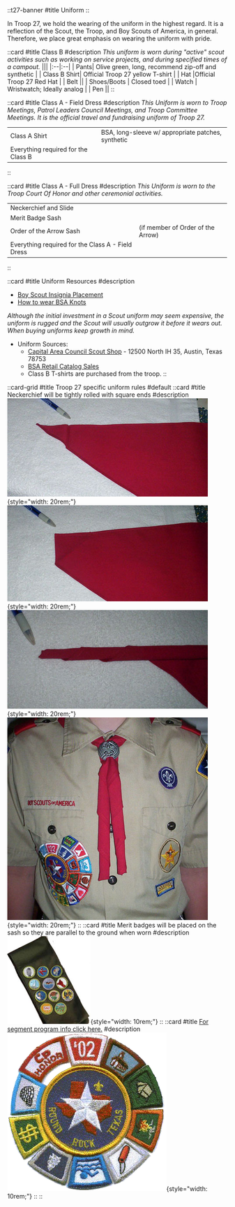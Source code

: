 
::t27-banner
#title
Uniform
::

In Troop 27, we hold the wearing of the uniform in the highest regard. It is a reflection of the Scout, the Troop, and Boy Scouts of America, in general. Therefore, we place great emphasis on wearing the uniform with pride.

::card
#title
Class B
#description
_This uniform is worn during "active" scout activities such as working on service projects, and during 
specified times of a campout._
|||
|:--|:--|
| Pants| Olive green, long, recommend zip-off and synthetic |
| Class B Shirt| Official Troop 27 yellow T-shirt |
| Hat |Official Troop 27 Red Hat |
| Belt ||
| Shoes/Boots | Closed toed |
| Watch | Wristwatch; Ideally analog |
| Pen ||
::


::card
#title
Class A - Field Dress
#description
_This Uniform is worn to Troop Meetings, Patrol Leaders Council Meetings, and Troop Committee Meetings. 
It is the official travel and fundraising uniform of Troop 27._

|||
|:--|:--|
| Class A Shirt | BSA, long-sleeve w/ appropriate patches, synthetic |
| Everything required for the Class B||
::


::card
#title
Class A - Full Dress
#description
_This Uniform is worn to the Troop Court Of Honor and other ceremonial activities._

|||
|:--|:--|
| Neckerchief and Slide ||
| Merit Badge Sash ||
| Order of the Arrow Sash | (if member of Order of the Arrow) |
| Everything required for the Class A - Field Dress||
::

::card
#title
Uniform Resources
#description

- [Boy Scout Insignia Placement](https://filestore.scouting.org/filestore/pdf/33066/33066_Scouts_BSA_Insignia_WEB.pdf?_gl=1*i3w63w*_ga*NjM5NjQ5NDIxLjE2MzY5MDg0MDA.*_ga_20G0JHESG4*MTY0MjI3MjMwOC4zLjAuMTY0MjI3MjMwOC42MA..&_ga=2.177949349.180657270.1642272308-639649421.1636908400)<br/>
- [How to wear BSA Knots](https://www.boyscouttrail.com/square-knots.asp)

_Although the initial investment in a Scout uniform may seem expensive, 
the uniform is rugged and the Scout will usually outgrow it before it wears out. 
When buying uniforms keep growth in mind._

- Uniform Sources:
    - [Capital Area Council Scout Shop](https://www.bsacac.org/shop) - 12500 North IH 35, Austin, Texas 78753
    - [BSA Retail Catalog Sales](https://www.scoutstuff.org)
    - Class B T-shirts are purchased from the troop.
::


::card-grid
#title
Troop 27 specific uniform rules
#default
    ::card
    #title
    Neckerchief will be tightly rolled with square ends
    #description
    ![Neckerchief](/uniform/Neckerchief1.jpg){style="width: 20rem;"}
    ![Neckerchief](/uniform/Neckerchief2.jpg){style="width: 20rem;"}
    ![Neckerchief](/uniform/Neckerchief3.jpg){style="width: 20rem;"}
    ![Neckerchief](/uniform/Neckerchief4.jpg){style="width: 20rem;"}
    ::
    ::card
    #title
    Merit badges will be placed on the sash so they are parallel to the ground when worn
    #description
    ![Sash Example](/uniform/sash.jpg){style="width: 10rem;"}
    ::
    ::card
    #title
    [For segment program info click here.](https://drive.google.com/file/d/0B1xkyyMuYqNhLWVWa2tGN2lINXc/view?usp=sharing&resourcekey=0-q6eUuXyqWuvvOX4MeOAANA)
    #description
    ![Segment Example](/uniform/segment.gif){style="width: 10rem;"}
    ::
::

